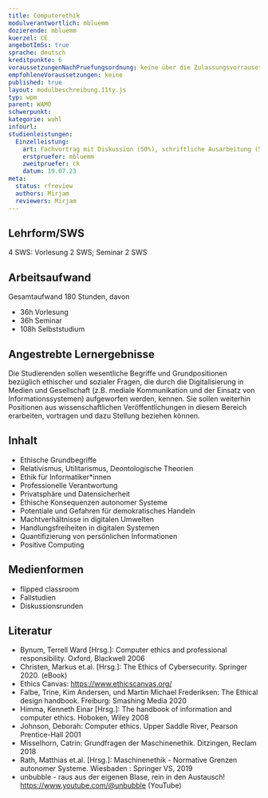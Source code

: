 ```yaml
---
title: Computerethik
modulverantwortlich: mbluemm
dozierende: mbluemm
kuerzel: CE
angebotImSs: true
sprache: deutsch
kreditpunkte: 6
voraussetzungenNachPruefungsordnung: keine über die Zulassungsvorrausetzungen zum Studium hinausgehenden
empfohleneVoraussetzungen: keine
published: true
layout: modulbeschreibung.11ty.js
typ: wpm
parent: WAMO
schwerpunkt:
kategorie: wahl
infourl: 
studienleistungen:
  Einzelleistung:
    art: Fachvortrag mit Diskussion (50%), schriftliche Ausarbeitung (50%)
    erstpruefer: mbluemm
    zweitpruefer: ck
    datum: 19.07.23
meta:
  status: rfreview   
  authors: Mirjam
  reviewers: Mirjam
---
```


## Lehrform/SWS

4 SWS: Vorlesung 2 SWS; Seminar 2 SWS

## Arbeitsaufwand

Gesamtaufwand 180 Stunden, davon

- 36h Vorlesung
- 36h Seminar
- 108h Selbststudium


## Angestrebte Lernergebnisse
Die Studierenden sollen wesentliche Begriffe und Grundpositionen bezüglich ethischer und sozialer Fragen, die durch die Digitalisierung in Medien und Gesellschaft (z.B. mediale Kommunikation und der Einsatz von Informationssystemen) aufgeworfen werden, kennen. Sie sollen weiterhin Positionen aus wissenschaftlichen Veröffentlichungen in diesem Bereich erarbeiten, vortragen und dazu Stellung beziehen können.

## Inhalt
- Ethische Grundbegriffe
- Relativismus, Utilitarismus, Deontologische Theorien
- Ethik für Informatiker*innen
- Professionelle Verantwortung
- Privatsphäre und Datensicherheit
- Ethische Konsequenzen autonomer Systeme
- Potentiale und Gefahren für demokratisches Handeln
- Machtverhältnisse in digitalen Umwelten
- Handlungsfreiheiten in digitalen Systemen
- Quantifizierung von persönlichen Informationen
- Positive Computing

## Medienformen
- flipped classroom
- Fallstudien
- Diskussionsrunden

## Literatur
- Bynum, Terrell Ward [Hrsg.]: Computer ethics and professional responsibility. Oxford, Blackwell 2006
- Christen, Markus et.al. [Hrsg.]: The Ethics of Cybersecurity. Springer 2020. (eBook)
- Ethics Canvas: https://www.ethicscanvas.org/
- Falbe, Trine, Kim Andersen, und Martin Michael Frederiksen: The Ethical design handbook. Freiburg: Smashing Media 2020
- Himma, Kenneth Einar [Hrsg.]: The handbook of information and computer ethics. Hoboken, Wiley 2008
- Johnson, Deborah: Computer ethics. Upper Saddle River, Pearson Prentice-Hall 2001
- Misselhorn, Catrin: Grundfragen der Maschinenethik. Ditzingen, Reclam 2018
- Rath, Matthias et.al. [Hrsg.]: Maschinenethik - Normative Grenzen autonomer Systeme. Wiesbaden : Springer VS, 2019
- unbubble - raus aus der eigenen Blase, rein in den Austausch! https://www.youtube.com/@unbubble (YouTube)
